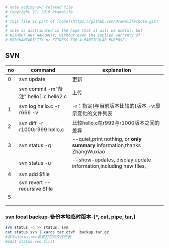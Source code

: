 ```bash
# note coding-svn related file
# Copyright (C) 2019 Dramalife
# 
# This file is part of [note](https://github.com/Dramalife/note.git)
# 
# note is distributed in the hope that it will be useful, but
# WITHOUT ANY WARRANTY; without even the implied warranty of
# MERCHANTABILITY or FITNESS FOR A PARTICULAR PURPOSE.
```

## SVN
|no|command|explanation|
|--|--|--|
|0|svn update|更新|
||svn commit -m"备注" hello1.c hello2.c|上传|
|1|svn log hello.c -r r666 -v|-r：指定(与当前版本比较的)版本 -v:显示变化的文件列表|
|2|svn diff -r r1000:r999 hello.c|比较hello.c在r999与r1000版本之间的差异|
|3|svn status -q|--quiet,print nothing, or **only summary** information,thanks ZhangWuxiao|
| |svn status -u |--show-updates, display update information,including new files, |
|4|svn add $file| |
| |svn revert --recursive $file| |
|5| | |
| | | |
| | | |

### svn local backup-备份本地临时版本-\[*, cat, pipe, tar,\]
```bash
svn status -q >> status. svn
cat status.svn | xargs tar czvf  backup.tar.gz
#其中status.svn是要打包的文件列表
#edit status.svn first
```


